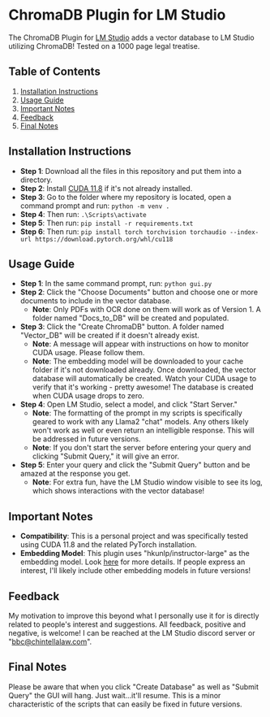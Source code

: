 # ChromaDB Plugin for LM Studio

The ChromaDB Plugin for [LM Studio](https://lmstudio.ai/) adds a vector database to LM Studio utilizing ChromaDB! Tested on a 1000 page legal treatise.

## Table of Contents
1. [Installation Instructions](#installation-instructions)
2. [Usage Guide](#usage-guide)
3. [Important Notes](#important-notes)
4. [Feedback](#feedback)
5. [Final Notes](#final-notes)

## Installation Instructions
* **Step 1**: Download all the files in this repository and put them into a directory.
* **Step 2**: Install [CUDA 11.8](https://developer.nvidia.com/cuda-11-8-0-download-archive) if it's not already installed.
* **Step 3**: Go to the folder where my repository is located, open a command prompt and run: `python -m venv .`
* **Step 4**: Then run: `.\Scripts\activate`
* **Step 5**: Then run: `pip install -r requirements.txt`
* **Step 6**: Then run: `pip install torch torchvision torchaudio --index-url https://download.pytorch.org/whl/cu118`

## Usage Guide
* **Step 1**: In the same command prompt, run: `python gui.py`
* **Step 2**: Click the "Choose Documents" button and choose one or more documents to include in the vector database.
  * **Note**: Only PDFs with OCR done on them will work as of Version 1. A folder named "Docs_to_DB" will be created and populated.
* **Step 3**: Click the "Create ChromaDB" button. A folder named "Vector_DB" will be created if it doesn't already exist.
  * **Note**: A message will appear with instructions on how to monitor CUDA usage. Please follow them.
  * **Note**: The embedding model will be downloaded to your cache folder if it's not downloaded already. Once downloaded, the vector database will automatically be created. Watch your CUDA usage to verify that it's working - pretty awesome! The database is created when CUDA usage drops to zero.
* **Step 4**: Open LM Studio, select a model, and click "Start Server."
  * **Note**: The formatting of the prompt in my scripts is specifically geared to work with any Llama2 "chat" models. Any others likely won't work as well or even return an intelligible response. This will be addressed in future versions.
  * **Note**: If you don't start the server before entering your query and clicking "Submit Query," it will give an error.
* **Step 5**: Enter your query and click the "Submit Query" button and be amazed at the response you get.
  * **Note**: For extra fun, have the LM Studio window visible to see its log, which shows interactions with the vector database!

## Important Notes
* **Compatibility**: This is a personal project and was specifically tested using CUDA 11.8 and the related PyTorch installation.
* **Embedding Model**: This plugin uses "hkunlp/instructor-large" as the embedding model. Look [here](https://huggingface.co/spaces/mteb/leaderboard) for more details. If people express an interest, I'll likely include other embedding models in future versions!

## Feedback
My motivation to improve this beyond what I personally use it for is directly related to people's interest and suggestions. All feedback, positive and negative, is welcome! I can be reached at the LM Studio discord server or "bbc@chintellalaw.com".

## Final Notes
Please be aware that when you click "Create Database" as well as "Submit Query" the GUI will hang. Just wait...it'll resume. This is a minor characteristic of the scripts that can easily be fixed in future versions.

